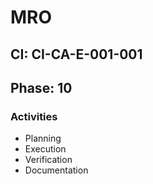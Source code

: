# MRO

## CI: CI-CA-E-001-001
## Phase: 10

### Activities
- Planning
- Execution
- Verification
- Documentation
